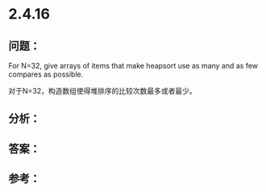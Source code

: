 
# 2.4.16

## 问题：
For N=32, give arrays of items that make heapsort use as many and as few compares as possible.

对于N=32，构造数组使得堆排序的比较次数最多或者最少。

## 分析：


## 答案：


## 参考：

